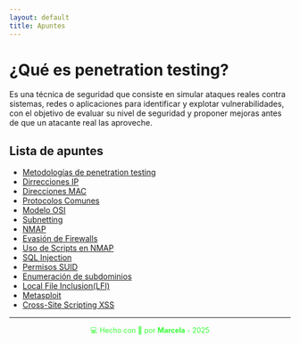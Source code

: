 ```yaml
---
layout: default
title: Apuntes
---
```



# ¿Qué es penetration testing?

Es una técnica de seguridad que consiste en simular ataques reales contra sistemas, redes o aplicaciones para identificar y explotar vulnerabilidades, con el objetivo de evaluar su nivel de seguridad y proponer mejoras antes de que un atacante real las aproveche.

## Lista de apuntes

- [Metodologías de penetration testing](metodologias)
- [Dirrecciones IP](direcciones_ip)
- [Direcciones MAC](direcciones_mac)
- [Protocolos Comunes](protocolos_comunes)
- [Modelo OSI](modelo_osi)
- [Subnetting](subnetting)
- [NMAP](nmap)
- [Evasión de Firewalls](evasion_de_firewalls)
- [Uso de Scripts en NMAP](scripts_en_nmap)
- [SQL Injection](sql_injection)
- [Permisos SUID](permisos_suid)
- [Enumeración de subdominios](enumeracion_de_subdominios)
- [Local File Inclusion(LFI)](local_file_inclusion)
- [Metasploit](metasploit)
- [Cross-Site Scripting XSS](cross-site_scripting)

---

<div style="text-align:center; font-size: 0.9em; margint-top: 40px; color: #33ff33;">
    💻 Hecho con 💚 por <strong>Marcela</strong> - 2025
</div>